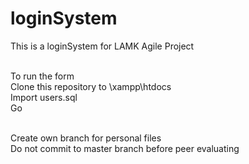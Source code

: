 # loginSystem
This is a loginSystem for LAMK Agile Project <br /><br />

To run the form<br />
Clone this repository to \xampp\htdocs<br />
Import users.sql<br />
Go<br /><br />

Create own branch for personal files<br />
Do not commit to master branch before peer evaluating

